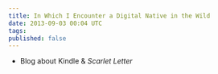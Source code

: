 ```yaml
---
title: In Which I Encounter a Digital Native in the Wild
date: 2013-09-03 00:04 UTC
tags:
published: false
---
```


* Blog about Kindle & _Scarlet Letter_

